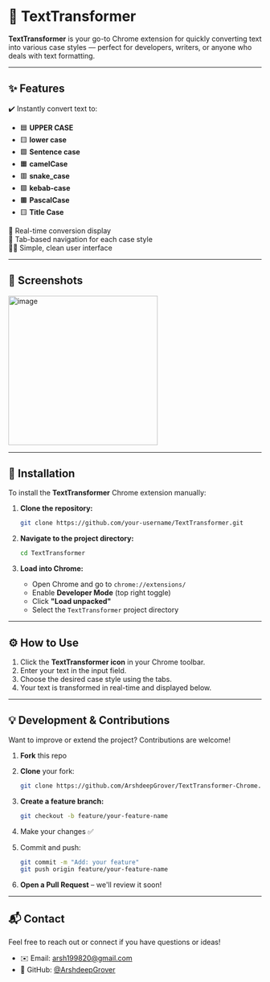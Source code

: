 # 🚀 TextTransformer

**TextTransformer** is your go-to Chrome extension for quickly converting text into various case styles — perfect for developers, writers, or anyone who deals with text formatting.

---

## ✨ Features

✔️ Instantly convert text to:

- 🟦 **UPPER CASE**  
- 🟨 **lower case**  
- 🟩 **Sentence case**  
- 🟧 **camelCase**  
- 🟥 **snake_case**  
- 🟪 **kebab-case**  
- 🟫 **PascalCase**  
- 🟨 **Title Case**

🔄 Real-time conversion display  
🧭 Tab-based navigation for each case style  
👨‍💻 Simple, clean user interface

---

## 📸 Screenshots

<img width="297" alt="image" src="https://github.com/user-attachments/assets/41154efb-5fae-44d7-9f88-e26d86bcea12" />

---

## 🧩 Installation

To install the **TextTransformer** Chrome extension manually:

1. **Clone the repository:**

   ```bash
   git clone https://github.com/your-username/TextTransformer.git
   ```

2. **Navigate to the project directory:**

   ```bash
   cd TextTransformer
   ```

3. **Load into Chrome:**

   - Open Chrome and go to `chrome://extensions/`
   - Enable **Developer Mode** (top right toggle)
   - Click **"Load unpacked"**
   - Select the `TextTransformer` project directory

---

## ⚙️ How to Use

1. Click the **TextTransformer icon** in your Chrome toolbar.
2. Enter your text in the input field.
3. Choose the desired case style using the tabs.
4. Your text is transformed in real-time and displayed below.

---

## 💡 Development & Contributions

Want to improve or extend the project? Contributions are welcome!

1. **Fork** this repo
2. **Clone** your fork:

   ```bash
   git clone https://github.com/ArshdeepGrover/TextTransformer-Chrome.git
   ```

3. **Create a feature branch:**

   ```bash
   git checkout -b feature/your-feature-name
   ```

4. Make your changes ✅  
5. Commit and push:

   ```bash
   git commit -m "Add: your feature"
   git push origin feature/your-feature-name
   ```

6. **Open a Pull Request** – we'll review it soon!

---

## 📬 Contact

Feel free to reach out or connect if you have questions or ideas!

- ✉️ Email: [arsh199820@gmail.com](mailto:arsh199820@gmail.com)
- 🐙 GitHub: [@ArshdeepGrover](https://github.com/ArshdeepGrover)
